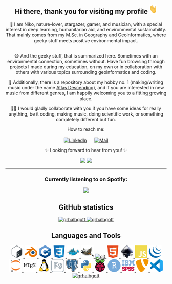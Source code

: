 <h2 align="center"> Hi there, thank you for visiting my profile <img src="https://github.com/ABSphreak/ABSphreak/blob/master/gifs/Hi.gif" width="24px" height="30px"/></h2>
<div align="center">
👋 I am Niko, nature-lover, stargazer, gamer, and musician, with a special interest in deep learning, humanitarian aid, and environmental sustainability. That mainly comes from my M.Sc. in Geography and Geoinformatics, where geeky stuff meets positive environmental impact. <br/><br/>
  
😄 And the geeky stuff, that is summarized here. Sometimes with an environmental connection, sometimes without. Have fun browsing through projects I made during my education, on my own or in collaboration with others with various topics surrounding geoinformatics and coding. 

🤘 Additionally, there is a repository about my hobby no. 1 (making/writing music under the name [Atlas Descending](https://www.ultimate-guitar.com/u/GrHalbgott)), and if you are interested in new music from different genres, I am happily welcoming you to a fitting growing place. 

🕺💃 I would gladly collaborate with you if you have some ideas for really anything, be it coding, making music, doing scientific work, or something completely different but fun. 

How to reach me: <br/><br/>
<a href="https://www.linkedin.com/in/nikolaos-kolaxidis/"><img width="32px" alt="LinkedIn" title="LinkedIn" src="https://www.vectorlogo.zone/logos/linkedin/linkedin-icon.svg"></a> &#8287;&#8287;&#8287;&#8287; <a href="mailto:niko.k@posteo.org"><img width="32px" alt="Mail" title="Mail" src="https://cdn-icons-png.flaticon.com/512/552/552486.png"></a>
  
✨ Looking forward to hear from you! ✨
</div>

<p align="center">
<a href="https://git.io/typing-svg"><img src="https://readme-typing-svg.demolab.com?font=Fira+Code&size=26&pause=1000&duration=2500&&color=1FCBF7&center=true&vCenter=true&width=350&height=45&lines=Geography;Sustainability;Nature;Computers"></a>
<a href="https://git.io/typing-svg"><img src="https://readme-typing-svg.demolab.com?font=Fira+Code&size=26&duration=2500&pause=1000&color=8C1AFF&center=true&vCenter=true&width=350%&height=45&lines=Geoinformatics;Humanitarian+aid;Music;Gaming"></a>
</p>

---

<h3 align="center">Currently listening to on Spotify:</h3>

<p align="center">
<a href="https://spotify-github-profile.vercel.app/api/view?uid=w2on4iq7y2j9cw928mivcrf9c&redirect=true"><img src="https://spotify-github-profile.vercel.app/api/view?uid=w2on4iq7y2j9cw928mivcrf9c&cover_image=true&theme=novatorem&show_offline=true&background_color=121212&bar_color_cover=true&bar_color=53b14f"></a>
</p>

<h2 align="center">GitHub statistics</h2>

<p align="center">
  <a href="https://github.com/anuraghazra/github-readme-stats"><img src="https://github-readme-stats.vercel.app/api?username=grhalbgott&show_icons=true&theme=dracula&include_all_commits=true" height="192px" alt="grhalbgott"/> </a>
  <a href="https://github.com/ryo-ma/github-profile-trophy"> <img src="https://github-profile-trophy.vercel.app/?username=grhalbgott&theme=dracula&row=2&column=3" height="192px" alt="grhalbgott"/> </a>
</p>

<h2 align="center">Languages and Tools</h2>

<p align="center">
  <a href="https://www.gnu.org/software/bash/" target="_blank"> <img src="https://github.com/devicons/devicon/blob/master/icons/bash/bash-original.svg" alt="bash" width="40" height="40"/> </a>
  <a href="https://www.blender.org" target="_blank"> <img src="https://github.com/devicons/devicon/blob/master/icons/blender/blender-original.svg" alt="blender" width="40" height="40"/> </a> 
  <a href="https://www.w3schools.com/cpp/" target="_blank"> <img src="https://raw.githubusercontent.com/devicons/devicon/master/icons/cplusplus/cplusplus-original.svg" alt="cplusplus" width="40" height="40"/> </a> 
  <a href="https://www.w3schools.com/css/" target="_blank"> <img src="https://github.com/devicons/devicon/blob/master/icons/css3/css3-original.svg" alt="css" width="40" height="40"/> </a> 
  <a href="https://www.docker.com" target="_blank"> <img src="https://github.com/devicons/devicon/blob/master/icons/docker/docker-original.svg" alt="blender" width="40" height="40"/> </a> 
  <a href="https://www.gimp.org" target="_blank"> <img src="https://github.com/devicons/devicon/blob/master/icons/gimp/gimp-original.svg" alt="gimp" width="40" height="40"/> </a> 
  <a href="https://git-scm.com/" target="_blank"> <img src="https://www.vectorlogo.zone/logos/git-scm/git-scm-icon.svg" alt="git" width="40" height="40"/> </a> 
  <a href="https://www.w3schools.com/html/" target="_blank"> <img src="https://github.com/devicons/devicon/blob/master/icons/html5/html5-original.svg" alt="html" width="40" height="40"/> </a> 
  <a href="https://inkscape.org/" target="_blank"> <img src="https://github.com/devicons/devicon/blob/master/icons/inkscape/inkscape-original.svg" alt="inkscape" width="40" height="40"/> </a> 
  <a href="https://www.w3schools.com/js/" target="_blank"> <img src="https://github.com/devicons/devicon/blob/master/icons/javascript/javascript-plain.svg" alt="javascript" width="40" height="40"/> </a> 
  <a href="https://jquery.com" target="_blank"> <img src="https://github.com/devicons/devicon/blob/master/icons/jquery/jquery-original.svg" alt="jquery" width="40" height="40"/> </a> 
  <a href="https://jupyter.org/" target="_blank"> <img src="https://github.com/devicons/devicon/blob/master/icons/jupyter/jupyter-original.svg" alt="jupyter" width="40" height="40"/> </a>
  <a href="https://www.latex-project.org/" target="_blank"> <img src="https://github.com/devicons/devicon/blob/master/icons/latex/latex-original.svg" alt="latex" width="40" height="40"/> </a> 
  <a href="https://www.linux.org/" target="_blank"> <img src="https://raw.githubusercontent.com/devicons/devicon/master/icons/linux/linux-original.svg" alt="linux" width="40" height="40"/> </a> 
  <a href="https://www.photoshop.com/en" target="_blank"> <img src="https://raw.githubusercontent.com/devicons/devicon/master/icons/photoshop/photoshop-line.svg" alt="photoshop" width="40" height="40"/> </a> 
  <a href="https://www.postgresql.org" target="_blank"> <img src="https://github.com/devicons/devicon/blob/master/icons/postgresql/postgresql-original.svg" alt="python" width="40" height="40"/> </a> 
  <a href="https://www.python.org" target="_blank"> <img src="https://raw.githubusercontent.com/devicons/devicon/master/icons/python/python-original.svg" alt="python" width="40" height="40"/> </a> 
  <a href="https://www.raspberrypi.com" target="_blank"> <img src="https://github.com/devicons/devicon/blob/master/icons/raspberrypi/raspberrypi-original.svg" alt="raspberrypi" width="40" height="40"/> </a> 
  <a href="https://www.rstudio.com" target="_blank"> <img src="https://github.com/devicons/devicon/blob/master/icons/rstudio/rstudio-original.svg" alt="rstudio" width="40" height="40"/> </a> 
  <a href="https://www.ibm.com/de-de/analytics/spss-statistics-software" target="_blank"> <img src="https://github.com/devicons/devicon/blob/master/icons/spss/spss-original.svg" alt="spss" width="40" height="40"/> </a>
  <a href="https://typo3.org/" target="_blank"> <img src="https://github.com/devicons/devicon/blob/master/icons/typo3/typo3-original.svg" alt="typo3" width="40" height="40"/> </a>
  <a href="https://code.visualstudio.com" target="_blank"> <img src="https://github.com/devicons/devicon/blob/master/icons/vscode/vscode-original.svg" alt="vscode" width="40" height="40"/> </a> <br/>
  <a href="https://github.com/anuraghazra/github-readme-stats"> <img src="https://github-readme-stats.vercel.app/api/top-langs/?username=grhalbgott&theme=dracula&layout=compact" alt="grhalbgott"/> </a>
</p>
